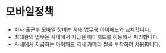 # 모바일정책

- 회사 출근후 모바일 장비는 사내 업무용 아이패드와 교체합니다.
- 최대한의 업무는 사내에서 지급된 아이패드를 이용해서 처리합니다.
- 사내에서 지급하는 아이패드 역시 카메라 씰을 부착하여 사용합니다.
